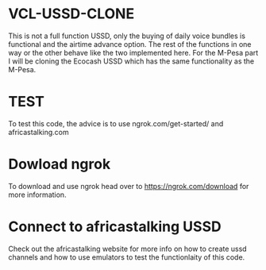 # VCL-USSD-CLONE
This is not a full function USSD, only the buying of daily voice bundles is functional and the airtime advance option.
The rest of the functions in one way or the other behave like the two implemented here.
For the M-Pesa part I will be cloning the Ecocash USSD which has the same functionality as the M-Pesa.

# TEST
To test this code, the advice is to use ngrok.com/get-started/ and africastalking.com

# Dowload ngrok
To download and use ngrok head over to https://ngrok.com/download for more information.

# Connect to africastalking USSD 
Check out the africastalking website for more info on how to create ussd channels and how to use emulators to test the functionlaity of this code.
